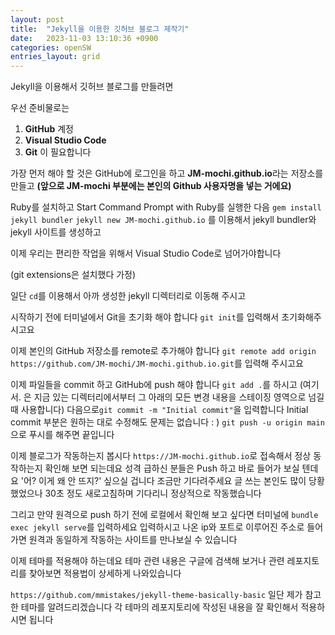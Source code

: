 ```yaml
---
layout: post
title:  "Jekyll을 이용한 깃허브 블로그 제작기"
date:   2023-11-03 13:10:36 +0900
categories: openSW
entries_layout: grid
---
```



Jekyll을 이용해서 깃허브 블로그를 만들려면

우선 준비물로는
1. **GitHub** 계정
2. **Visual Studio Code**
3. **Git**
이 필요합니다

가장 먼저 해야 할 것은 GitHub에 로그인을 하고 **JM-mochi.github.io**라는 저장소를 만들고
**(앞으로 JM-mochi 부분에는 본인의 Github 사용자명을 넣는 거에요)**

Ruby를 설치하고 
Start Command Prompt with Ruby를 실행한 다음
`gem install jekyll bundler`
`jekyll new JM-mochi.github.io`
를 이용해서 jekyll bundler와 jekyll 사이트를 생성하고

이제 우리는 편리한 작업을 위해서 Visual Studio Code로 넘어가야합니다

(git extensions은 설치했다 가정)

일단 `cd`를 이용해서 아까 생성한 jekyll 디렉터리로 이동해 주시고

시작하기 전에 터미널에서 Git을 초기화 해야 합니다
`git init`를 입력해서 초기화해주시고요

이제 본인의 GitHub 저장소를 remote로 추가해야 합니다
`git remote add origin https://github.com/JM-mochi/JM-mochi.github.io.git`를 입력해 주시고요

이제 파일들을 commit 하고 GitHub에 push 해야 합니다
`git add .`를 하시고
(여기서. 은 지금 있는 디렉터리에서부터 그 아래의 모든 변경 내용을 스테이징 영역으로 넘길 때 사용합니다)
다음으로`git commit -m "Initial commit"`을 입력합니다
Initial commit 부분은 원하는 대로 수정해도 문제는 없습니다 : )
`git push -u origin main`으로 푸시를 해주면 끝입니다

이제 블로그가 작동하는지 봅시다
`https://JM-mochi.github.io`로 접속해서 정상 동작하는지 확인해 보면 되는데요
성격 급하신 분들은 Push 하고 바로 들어가 보실 텐데요 '어? 이게 왜 안 뜨지?' 싶으실 겁니다 조금만 기다려주세요 글 쓰는 본인도 많이 당황했었으나 30초 정도 새로고침하며 기다리니 정상적으로 작동했습니다


그리고 만약 원격으로 push 하기 전에 로컬에서 확인해 보고 싶다면 터미널에 `bundle exec jekyll serve`를 입력하세요
입력하시고 나온 ip와 포트로 이루어진 주소로 들어가면 원격과 동일하게 작동하는 사이트를 만나보실 수 있습니다

이제 테마를 적용해야 하는데요 
테마 관련 내용은 구글에 검색해 보거나 관련 레포지토리를 찾아보면 적용법이 상세하게 나와있습니다

`https://github.com/mmistakes/jekyll-theme-basically-basic` 
일단 제가 참고한 테마를 알려드리겠습니다
각 테마의 레포지토리에 작성된 내용을 잘 확인해서 적용하시면 됩니다 